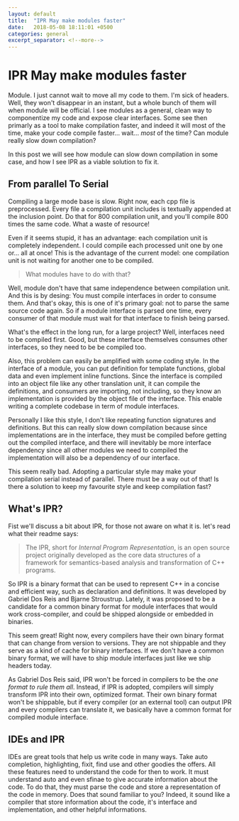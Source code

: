 ```yaml
---
layout: default
title:  "IPR May make modules faster"
date:   2018-05-08 18:11:01 +0500
categories: general
excerpt_separator: <!--more-->
---
```


# IPR May make modules faster

Module. I just cannot wait to move all my code to them. I'm sick of headers.
Well, they won't disappear in an instant, but a whole bunch of them will when module will be official. I see modules as a
general, clean way to componentize my code and expose clear interfaces. Some see then primarly as a tool to make compilation faster,
and indeed it will most of the time, make your code compile faster... wait... *most* of the time? Can module really slow down compilation?

In this post we will see how module can slow down compilation in some case, and how I see IPR as a viable solution to fix it.

## From parallel To Serial

Compiling a large mode base is slow. Right now, each cpp file is preprocessed. Every file a compilation unit includes is textually
appended at the inclusion point. Do that for 800 compilation unit, and you'll compile 800 times the same code. What a waste of resource!

Even if it seems stupid, it has an advantage: each compilation unit is completely independent. I could compile each processed unit
one by one or... all at once! This is the advantage of the current model: one compilation unit is not waiting for another one to be compiled.

> What modules have to do with that?

Well, module don't have that same independence between compilation unit.
And this is by desing: You must compile interfaces in order to consume them. And that's okay, 
this is one of it's primary goal: not to parse the same source code again. So if a module interface is parsed one time, every
consumer of that module must wait for that interface to finish being parsed.

What's the effect in the long run, for a large project? Well, interfaces need to be compiled first. Good, but these interface
themselves consumes other interfaces, so they need to be be compiled too.

Also, this problem can easily be amplified with some coding style. In the interface of a module, you can put definition for
template functions, global data and even implement inline functions. Since the interface is compiled into an object file like any
other translation unit, it can compile the definitions, and consumers are importing, not including, so they know an implementation
is provided by the object file of the interface. This enable writing a complete codebase in term of module interfaces.

Personally I like this style, I don't like repeating function signatures and definitions. But this can really slow down compilation
because since implementations are in the interface, they must be compiled before getting out the compiled interface, and
there will inevitably be more interface dependency since all other modules we need to compiled the implementation will also be
a dependency of our interface.

This seem really bad. Adopting a particular style may make your compilation serial instead of parallel. There must be a way out
of that! Is there a solution to keep my favourite style and keep compilation fast?

## What's IPR?

Fist we'll discuss a bit about IPR, for those not aware on what it is. let's read what their readme says:

> The IPR, short for *Internal Program Representation*, is an open source project originally developed as the core data structures of a framework for semantics-based analysis and transformation of C++ programs. 

So IPR is a binary format that can be used to represent C++ in a concise and efficient way, such as declaration and definitions. It was developed by Gabriel Dos Reis and Bjarne Stroustrup. Lately, it was proposed to be a candidate for a common binary format for module interfaces that would work cross-compiler, and could be shipped alongside or embedded in binaries.

This seem great! Right now, every compilers have their own binary format that can change from version to versions. They are not shippable and they serve as a kind of cache for binary interfaces. If we don't have a common binary format, we will have to ship module interfaces just like we ship headers today.

As Gabriel Dos Reis said, IPR won't be forced in compilers to be the *one format to rule them all*. Instead, if IPR is adopted, compilers will simply transform IPR into their own, optimized format. Their own binary format won't be shippable, but if every compiler (or an external tool) can output IPR and every compilers can translate it, we basically have a common format for compiled module interface.

## IDEs and IPR

IDEs are great tools that help us write code in many ways. Take auto completion, highlighting, fixit, find use and other goodies the offers. All these features need to understand the code for then to work. It must understand auto and even sfinae to give accurate information about the code. To do that, they must parse the code and store a representation of the code in memory. Does that sound familiar to you? Indeed, it sound like a compiler that store information about the code, it's interface and implementation, and other helpful informations. 
